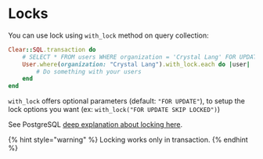 # Locks

You can use lock using `with_lock` method on query collection:

```ruby
Clear::SQL.transaction do
    # SELECT * FROM users WHERE organization = 'Crystal Lang' FOR UPDATE
    User.where(organization: "Crystal Lang").with_lock.each do |user|
        # Do something with your users
    end
end
```

`with_lock` offers optional parameters \(default: `"FOR UPDATE"`\), to setup the lock options you want \(ex: `with_lock("FOR UPDATE SKIP LOCKED")`\)

See PostgreSQL [deep explanation about locking here](https://www.postgresql.org/docs/current/explicit-locking.html).

{% hint style="warning" %}
Locking works only in transaction.
{% endhint %}

